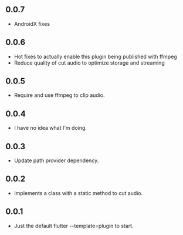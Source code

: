 ## 0.0.7

* AndroidX fixes

## 0.0.6

* Hot fixes to actually enable this plugin being published with ffmpeg
* Reduce quality of cut audio to optimize storage and streaming

## 0.0.5

* Require and use ffmpeg to clip audio.

## 0.0.4

* I have no idea what I'm doing.

## 0.0.3

* Update path provider dependency.

## 0.0.2

* Implements a class with a static method to cut audio.

## 0.0.1

* Just the default flutter --template=plugin to start.
